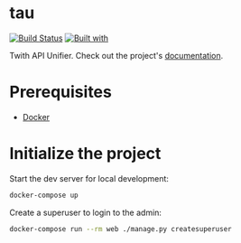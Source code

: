 # tau

[![Build Status](https://travis-ci.org/finitesingularity/tau.svg?branch=master)](https://travis-ci.org/finitesingularity/tau)
[![Built with](https://img.shields.io/badge/Built_with-Cookiecutter_Django_Rest-F7B633.svg)](https://github.com/agconti/cookiecutter-django-rest)

Twith API Unifier. Check out the project's [documentation](http://finitesingularity.github.io/tau/).

# Prerequisites

- [Docker](https://docs.docker.com/docker-for-mac/install/)

# Initialize the project

Start the dev server for local development:

```bash
docker-compose up
```

Create a superuser to login to the admin:

```bash
docker-compose run --rm web ./manage.py createsuperuser
```
